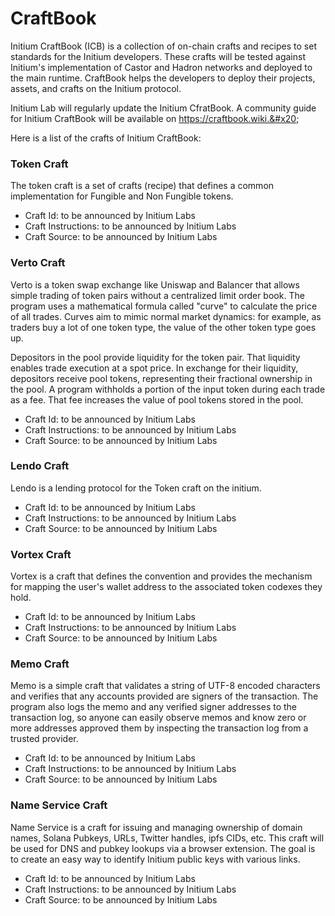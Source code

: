 # CraftBook

Initium CraftBook (ICB) is a collection of on-chain crafts and recipes to set standards for the Initium developers. These crafts will be tested against Initium's implementation of Castor and Hadron networks and deployed to the main runtime. CraftBook helps the developers to deploy their projects, assets, and crafts on the Initium protocol.&#x20;

Initium Lab will regularly update the Initium CfratBook. A community guide for Initium CraftBook will be available on https://craftbook.wiki.&#x20;

Here is a list of the crafts of Initium CraftBook:

### Token Craft

The token craft is a set of crafts (recipe) that defines a common implementation for Fungible and Non Fungible tokens.

* Craft Id: to be announced by Initium Labs
* Craft Instructions: to be announced by Initium Labs
* Craft Source: to be announced by Initium Labs

### Verto Craft

Verto is a token swap exchange like Uniswap and Balancer that allows simple trading of token pairs without a centralized limit order book. The program uses a mathematical formula called "curve" to calculate the price of all trades. Curves aim to mimic normal market dynamics: for example, as traders buy a lot of one token type, the value of the other token type goes up.

Depositors in the pool provide liquidity for the token pair. That liquidity enables trade execution at a spot price. In exchange for their liquidity, depositors receive pool tokens, representing their fractional ownership in the pool. A program withholds a portion of the input token during each trade as a fee. That fee increases the value of pool tokens stored in the pool.

* Craft Id: to be announced by Initium Labs
* Craft Instructions: to be announced by Initium Labs
* Craft Source: to be announced by Initium Labs

### Lendo Craft

Lendo is a lending protocol for the Token craft on the initium.&#x20;

* Craft Id: to be announced by Initium Labs
* Craft Instructions: to be announced by Initium Labs
* Craft Source: to be announced by Initium Labs

### Vortex Craft

Vortex is a craft that defines the convention and provides the mechanism for mapping the user's wallet address to the associated token codexes they hold.

* Craft Id: to be announced by Initium Labs
* Craft Instructions: to be announced by Initium Labs
* Craft Source: to be announced by Initium Labs

### Memo Craft

Memo is a simple craft that validates a string of UTF-8 encoded characters and verifies that any accounts provided are signers of the transaction. The program also logs the memo and any verified signer addresses to the transaction log, so anyone can easily observe memos and know zero or more addresses approved them by inspecting the transaction log from a trusted provider.

* Craft Id: to be announced by Initium Labs
* Craft Instructions: to be announced by Initium Labs
* Craft Source: to be announced by Initium Labs

### Name Service Craft

Name Service is a craft for issuing and managing ownership of domain names, Solana Pubkeys, URLs, Twitter handles, ipfs CIDs, etc. This craft will be used for DNS and pubkey lookups via a browser extension. The goal is to create an easy way to identify Initium public keys with various links.

* Craft Id: to be announced by Initium Labs
* Craft Instructions: to be announced by Initium Labs
* Craft Source: to be announced by Initium Labs
